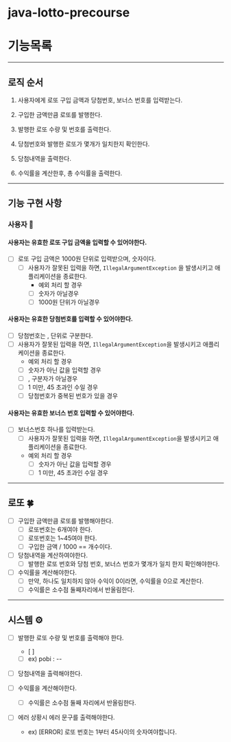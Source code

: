 # java-lotto-precourse

# 기능목록

---

## 로직 순서

1. 사용자에게 로또 구입 금액과 당첨번호, 보너스 번호를 입력받는다.

2. 구입한 금액만큼 로또를 발행한다.

3. 발행한 로또 수량 및 번호를 출력한다.

4. 당첨번호와 발행한 로또가 몇개가 일치한지 확인한다.

5. 당첨내역을 출력한다.

6. 수익률을 계산한후, 총 수익률을 출력한다.

---

## 기능 구현 사항

### 사용자 👤

#### 사용자는 유효한 로또 구입 금액을 입력할 수 있어야한다.

- [ ] 로또 구입 금액은 1000원 단위로 입력받으며, 숫자이다.
  - [ ] 사용자가 잘못된 입력을 하면,  `IllegalArgumentException` 을 발생시키고 애플리케이션을 종료한다.
    -  예외 처리 할 경우
    - [ ] 숫자가 아닐경우
    - [ ] 1000원 단위가 아닐경우
    
#### 사용자는 유효한 당첨번호를 입력할 수 있어야한다.

- [ ] 당첨번호는 , 단위로 구분한다.
- [ ] 사용자가 잘못된 입력을 하면, `IllegalArgumentException`을 발생시키고 애플리케이션을 종료한다.
    - 예외 처리 할 경우
    - [ ] 숫자가 아닌 값을 입력할 경우
    - [ ] , 구분자가 아닐경우
    - [ ] 1 미만, 45 초과인 수일 경우
    - [ ] 당첨번호가 중복된 번호가 있을 경우

#### 사용자는 유효한 보너스 번호 입력할 수 있어야한다.

- [ ] 보너스번호 하나를 입력받는다.
    - [ ] 사용자가 잘못된 입력을 하면, `IllegalArgumentException`을 발생시키고 애플리케이션을 종료한다.
    - 예외 처리 할 경우
        - [ ] 숫자가 아닌 값을 입력할 경우
        - [ ] 1 미만, 45 초과인 수일 경우

---

## 로또 🍀
- [ ] 구입한 금액만큼 로또를 발행해야한다.
    - [ ] 로또번호는 6개여야 한다.
    - [ ] 로또번호는 1~45여야 한다.
    - [ ] 구입한 금액 / 1000 == 개수이다.
- [ ] 당첨내역을 계산하여야한다.
  - [ ] 발행한 로또 번호와 당첨 번호, 보너스 번호가 몇개가 일치 한지 확인해야한다.
- [ ] 수익률을 계산해야한다.
  - [ ] 만약, 하나도 일치하지 않아 수익이 0이라면, 수익률을 0으로 계산한다.
  - [ ] 수익률은 소수점 둘째자리에서 반올림한다.

---

## 시스템 ⚙️
- [ ] 발행한 로또 수량 및 번호를 출력해야 한다.
    - [ ] 
    - [ ] ex) pobi : --
- [ ] 당첨내역을 출력해야한다.

- [ ] 수익률을 계산해야한다.
  -  [ ] 수익률은 소수점 둘째 자리에서 반올림한다.
- [ ] 에러 상황시 에러 문구를 출력해야한다.
  - ex) [ERROR] 로또 번호는 1부터 45사이의 숫자여야합니다. 